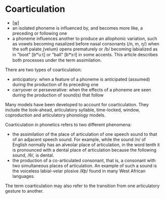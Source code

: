 # Coarticulation

- [[w](https://en.wikipedia.org/wiki/Coarticulation)]
- an isolated phoneme is influenced by, and becomes more like, a preceding or following one
- a phoneme influences another to produce an allophonic variation, such as vowels becoming nasalized before nasal consonants (/n, m, ŋ/) when the soft palate (velum) opens prematurely or /b/ becoming labialized as in "boot" [bʷuːt̚] or "ball" [bʷɔːɫ] in some accents. This article describes both processes under the term assimilation.

There are two types of coarticulation:

- anticipatory: when a feature of a phoneme is anticipated (assumed) during the production of its preceding one
- carryover or perseverative: when the effects of a phoneme are seen during the production of sound(s) that follow

Many models have been developed to account for coarticulation. They include the look-ahead, articulatory syllable, time-locked, window, coproduction and articulatory phonology models.

Coarticulation in phonetics refers to two different phenomena:

- the assimilation of the place of articulation of one speech sound to that of an adjacent speech sound. For example, while the sound /n/ of English normally has an alveolar place of articulation, in the word tenth it is pronounced with a dental place of articulation because the following sound, /θ/, is dental.
- the production of a co-articulated consonant, that is, a consonant with two simultaneous places of articulation. An example of such a sound is the voiceless labial-velar plosive /k͡p/ found in many West African languages.
  
The term coarticulation may also refer to the transition from one articulatory gesture to another.
